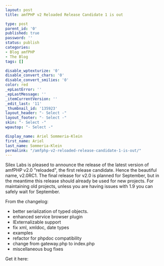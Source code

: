 ```yaml
---
layout: post
title: amfPHP v2 Reloaded Release Candidate 1 is out

type: post
parent_id: '0'
published: true
password: ''
status: publish
categories:
- Blog amfPHP
- The Blog
tags: []

disable_wptexturize: '0'
disable_convert_chars: '0'
disable_convert_smilies: '0'
color: red
_epLastError: ''
_epLastMessage: ''
_itemCurrentVersion: ''
_edit_last: '11'
_thumbnail_id: '135923'
layout_header: "- Select -"
layout_footer: "- Select -"
skin: "- Select -"
wpautop: "- Select -"

display_name: Ariel Sommeria-Klein
first_name: Ariel
last_name: Sommeria-Klein
permalink: "/amfphp-v2-reloaded-release-candidate-1-is-out/"
---
```


Silex Labs is pleased to announce the release of the latest version of amfPHP v2.0 "reloaded", the first release candidate. Hence the beautiful name, v2.0RC1. The final release for v2.0 is planned for September, but in the meantime this release should already be used for new projects. For maintaining old projects, unless you are having issues with 1.9 you can safely wait for September.

From the
changelog: 
*   better serialization of typed objects.
*   enhanced service browser plugin
*   IExternalizable support
*   fix xml, xmldoc, date types
*   examples
*   refactor for phpdoc compatibility
*   change from gateway.php to index.php
*   miscellaneous bug fixes

Get it
here: 
